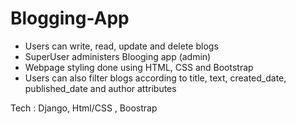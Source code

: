 # Blogging-App

- Users can write, read, update and delete blogs
-  SuperUser administers Blooging app (admin)
-  Webpage styling done using HTML, CSS and Bootstrap
- Users can also filter blogs according to title, text, created_date, published_date and author attributes

Tech : Django, Html/CSS , Boostrap
